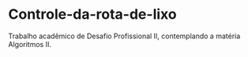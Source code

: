 # Controle-da-rota-de-lixo
Trabalho acadêmico de Desafio Profissional II, contemplando a matéria Algoritmos II.
